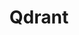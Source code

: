 ---
title: Qdrant
categories:
  - vector-database
officialPartner:
  name: Qdrant
  url: https://qdrant.tech
docs:
  - id: java
    url: https://java.testcontainers.org/modules/qdrant/
    maintainer: official
    example: |
      ```java
      var qdrant = new QdrantContainer("qdrant/qdrant:v1.7.4");
      ```
  - id: go
    url: https://golang.testcontainers.org/modules/qdrant/
    maintainer: official
    example: |
      ```go
      qdrantContainer, err := qdrant.RunContainer(ctx, testcontainers.WithImage("qdrant/qdrant:v1.7.4"))
      ```
description: |
  Qdrant is a vector database & vector similarity search engine. It deploys as an API service providing search for the nearest high-dimensional vectors.
---
